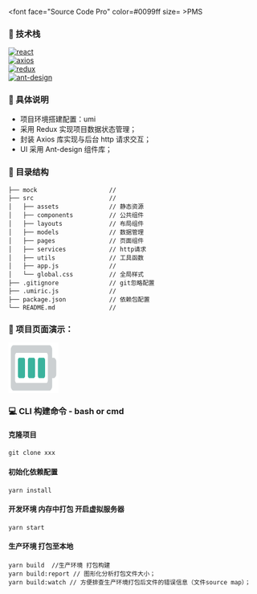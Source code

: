 <font face="Source Code Pro" color=#0099ff size= >PMS</font>

### 🚀 技术栈   
[![react](https://img.shields.io/badge/react-16.12.0-green)]()  
[![axios](https://img.shields.io/badge/axios-0.19.0-green)]()  
[![redux](https://img.shields.io/badge/redux-4.0.4-green)]()   
[![ant-design](https://img.shields.io/badge/ant--design-3.26.6-green.svg)]() 

### 📖 具体说明
- 项目环境搭建配置：umi
- 采用 Redux 实现项目数据状态管理；
- 封装 Axios 库实现与后台 http 请求交互；
- UI 采用 Ant-design 组件库；

### 🌲 目录结构

```
├── mock                    // 
├── src                     // 
│   ├── assets              // 静态资源
│   ├── components          // 公共组件
│   ├── layouts             // 布局组件
│   ├── models              // 数据管理
│   ├── pages               // 页面组件
│   ├── services            // http请求
│   ├── utils               // 工具函数
│   ├── app.js              // 
│   └── global.css          // 全局样式
├── .gitignore              // git忽略配置
├── .umiric.js              // 
├── package.json            // 依赖包配置
└── README.md               //
```

### 🌈 项目页面演示：
<img src="/src/assets/lc.png" width = "100" height = "100" alt="演示png/gif" align=center />

### 💻 CLI 构建命令 - bash or cmd
#### 克隆项目
```
git clone xxx
```
#### 初始化依赖配置
```
yarn install
```
#### 开发环境 内存中打包 开启虚拟服务器
```
yarn start
```
#### 生产环境 打包至本地
```
yarn build  //生产环境 打包构建
yarn build:report // 图形化分析打包文件大小；
yarn build:watch // 方便排查生产环境打包后文件的错误信息（文件source map）；
```